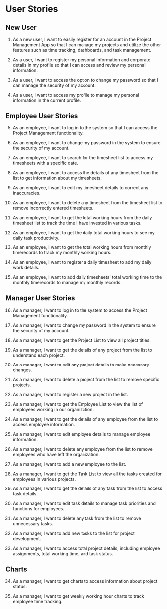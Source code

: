 # User Stories

## New User

1. As a new user, I want to easily register for an account in the Project Management App so that I can manage my projects and utilize the other features such as time tracking, dashboards, and task management.

2. As a user, I want to register my personal information and corporate details in my profile so that I can access and review my personal information.

3. As a user, I want to access the option to change my password so that I can manage the security of my account.

4. As a user, I want to access my profile to manage my personal information in the current profile.

## Employee User Stories

5. As an employee, I want to log in to the system so that I can access the Project Management functionality.

6. As an employee, I want to change my password in the system to ensure the security of my account.

7. As an employee, I want to search for the timesheet list to access my timesheets with a specific date.

8. As an employee, I want to access the details of any timesheet from the list to get information about my timesheets.

9. As an employee, I want to edit my timesheet details to correct any inaccuracies.

10. As an employee, I want to delete any timesheet from the timesheet list to remove incorrectly entered timesheets.

11. As an employee, I want to get the total working hours from the daily timesheet list to track the time I have invested in various tasks.

12. As an employee, I want to get the daily total working hours to see my daily task productivity.

13. As an employee, I want to get the total working hours from monthly timerecords to track my monthly working hours.

14. As an employee, I want to register a daily timesheet to add my daily work details.

15. As an employee, I want to add daily timesheets' total working time to the monthly timerecords to manage my monthly records.

## Manager User Stories

16. As a manager, I want to log in to the system to access the Project Management functionality.

17. As a manager, I want to change my password in the system to ensure the security of my account.

18. As a manager, I want to get the Project List to view all project titles.

19. As a manager, I want to get the details of any project from the list to understand each project.

20. As a manager, I want to edit any project details to make necessary changes.

21. As a manager, I want to delete a project from the list to remove specific projects.

22. As a manager, I want to register a new project in the list.

23. As a manager, I want to get the Employee List to view the list of employees working in our organization.

24. As a manager, I want to get the details of any employee from the list to access employee information.

25. As a manager, I want to edit employee details to manage employee information.

26. As a manager, I want to delete any employee from the list to remove employees who have left the organization.

27. As a manager, I want to add a new employee to the list.

28. As a manager, I want to get the Task List to view all the tasks created for employees in various projects.

29. As a manager, I want to get the details of any task from the list to access task details.

30. As a manager, I want to edit task details to manage task priorities and functions for employees.

31. As a manager, I want to delete any task from the list to remove unnecessary tasks.

32. As a manager, I want to add new tasks to the list for project development.

33. As a manager, I want to access total project details, including employee assignments, total working time, and task status.

## Charts

34. As a manager, I want to get charts to access information about project status.

35. As a manager, I want to get weekly working hour charts to track employee time tracking.
